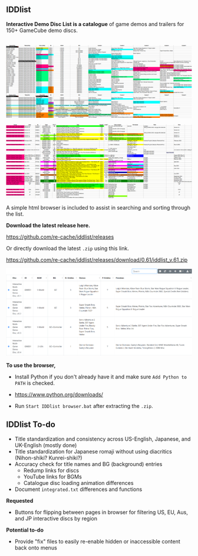 ## IDDlist
**Interactive Demo Disc List is a catalogue** of game demos and trailers for 150+ GameCube demo discs.

&nbsp;
![iddlist screenshot](assets/iddlist.png)

![iddlist screenshot](assets/iddlist_gba.png)

A simple html browser is included to assist in searching and sorting through the list.

**Download the latest release here.**

https://github.com/re-cache/iddlist/releases

Or directly download the latest `.zip` using this link.

https://github.com/re-cache/iddlist/releases/download/0.61/iddlist_v.61.zip

![iddlist screenshot](assets/idd_browser_61.png)

**To use the browser,**

* Install Python if you don't already have it and make sure `Add Python to PATH` is checked.

 * https://www.python.org/downloads/

* Run `Start IDDlist browser.bat` after extracting the `.zip`.


## IDDlist To-do

* Title standardization and consistency across US-English, Japanese, and UK-English (mostly done)
* Title standardization for Japanese romaji without using diacritics (Nihon-shiki? Kunrei-shiki?)
* Accuracy check for title names and BG (background) entries
  * Redump links for discs
  * YouTube links for BGMs
  * Catalogue disc loading animation differences
* Document `integrated.txt` differences and functions

**Requested**
* Buttons for flipping between pages in browser for filtering US, EU, Aus, and JP interactive discs by region
 
**Potential to-do**
* Provide "fix" files to easily re-enable hidden or inaccessible content back onto menus
